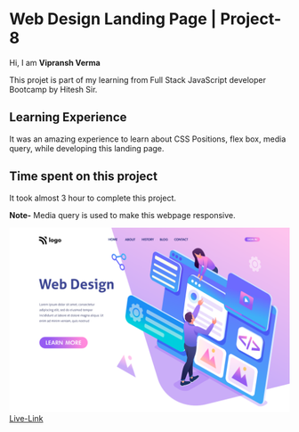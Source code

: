 # Web Design Landing Page | Project-8
Hi, I am **Vipransh Verma**

This projet is part of my learning from Full Stack JavaScript developer Bootcamp by Hitesh Sir.

## Learning Experience
It was an amazing experience to learn about  CSS Positions, flex box, media query, while developing this landing page.

## Time spent on this project
It took almost 3 hour to complete  this project.

**Note-**  Media query is used to make this webpage responsive.

![image](images/web%20design%20landing%20page.png)
[Live-Link]()
